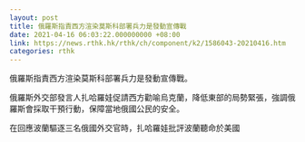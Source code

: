 ```yaml
---
layout: post
title: 俄羅斯指責西方渲染莫斯科部署兵力是發動宣傳戰
date: 2021-04-16 06:03:22.000000000 +08:00
link: https://news.rthk.hk/rthk/ch/component/k2/1586043-20210416.htm
categories: rthk
---
```


俄羅斯指責西方渲染莫斯科部署兵力是發動宣傳戰。

俄羅斯外交部發言人扎哈羅娃促請西方勸喻烏克蘭，降低東部的局勢緊張，強調俄羅斯會採取干預行動，保障當地俄國公民的安全。

在回應波蘭驅逐三名俄國外交官時，扎哈羅娃批評波蘭聽命於美國
